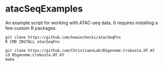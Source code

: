 # atacSeqExamples
An example script for working with ATAC-seq data. It requires installing a few custom R packages.
```{bash}
git clone https://github.com/kewiechecki/atacSeqFns
R CMD INSTALL atacSeqFns

git clone https://github.com/ChristiaenLab/BSgenome.Crobusta.HT.KY
cd BSgenome.Crobusta.HT.KY
make
```
